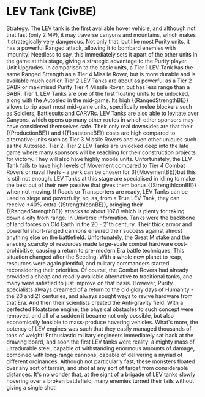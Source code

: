 # LEV Tank (CivBE)

Strategy.
The LEV tank is the first available hover vehicle, and although not that fast (only 2 MP), it may traverse canyons and mountains, which makes it strategically very dangerous. Not only that, but like most Purity units, it has a powerful Ranged attack, allowing it to bombard enemies with impunity! Needless to say, this immediately sets it apart of the other units in the game at this stage, giving a strategic advantage to the Purity player.
Unit Upgrades.
In comparison to the basic units, a Tier 1 LEV Tank has the same Ranged Strength as a Tier 4 Missile Rover, but is more durable and is available much earlier. Tier 2 LEV Tanks are about as powerful as a Tier 2 SABR or maximised Purity Tier 4 Missile Rover, but has less range than a SABR.
Tier 1.
LEV Tanks are one of the first floating units to be unlocked, along with the Autosled in the mid-game. Its high {{RangedStrengthBE}} allows to rip apart most mid-game units, specifically melee blockers such as Soldiers, Battlesuits and CARVRs. LEV Tanks are also able to levitate over Canyons, which opens up many other routes in which other sponsors may have considered themselves safe. Their only real downsides are that their {{ProductionBE}} and {{FloatstoneBE}} costs are high compared to alternative units such as Tier 3 Missile Rovers and even other uniques such as the Autosled.
Tier 2.
Tier 2 LEV Tanks are unlocked deep into the late game where many sponsors will be reaching for their construction projects for victory. They will also have highly mobile units. Unfortunately, the LEV Tank fails to have high levels of Movement compared to Tier 4 Combat Rovers or naval fleets - a perk can be chosen for 3{{MovementBE}}but this is still not enough. LEV Tanks at this stage are specialised in idling to make the best out of their new passive that gives them bonus {{StrengthIconBE}} when not moving. If Roads or Transporters are ready, LEV Tanks can be used to siege and powerfully, so, as, from a True LEV Tank, they can receive +40% extra {{StrengthIconBE}}, bringing their {{RangedStrengthBE}} attacks to about 107.8 which is plenty for taking down a city from range.
In Universe information.
Tanks were the backbone of land forces on Old Earth in the 20 - 21th century. Their thick armor and powerful short-ranged cannons ensured their success against almost anything else on the battlefield. Unfortunately, the Great Mistake and the ensuing scarcity of resources made large-scale combat hardware cost-prohibitive, causing a return to pre-modern Era battle techniques.
This situation changed after the Seeding. With a whole new planet to reap, resources were again plentiful, and military commanders started reconsidering their priorities. Of course, the Combat Rovers had already provided a cheap and readily available alternative to traditional tanks, and many were satisfied to just improve on that basis. However, Purity specialists always dreamed of a return to the old glory days of Humanity - the 20 and 21 centuries, and always sought ways to revive hardware from that Era.
And then their scientists created the Anti-gravity field! With a perfected Floatstone engine, the physical obstacles to such concept were removed, and all of a sudden it became not only possible, but also economically feasible to mass-produce hovering vehicles. What's more, the potency of LEV engines was such that they easily managed thousands of tons of weight! Enthusiastic military engineers immediately sat back at the drawing board, and soon the first LEV tanks were reality: a mighty mass of ultradurable steel, capable of withstanding enormous amounts of damage, combined with long-range cannons, capable of delivering a myriad of different ordinances. Although not particularly fast, these monsters floated over any sort of terrain, and shot at any sort of target from considerable distances. It's no wonder that, at the sight of a brigade of LEV tanks slowly hovering over a broken battlefield, many enemies turned their tails without giving a single shot!